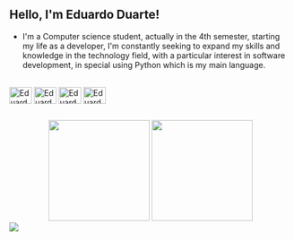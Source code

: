 ## Hello, I'm Eduardo Duarte!
 * I'm a Computer science student, actually in the 4th semester, starting my life as a developer,  I'm constantly seeking to expand my skills and knowledge in the technology field, with a particular interest in software development, in special using Python which is my main language.

<div style="display: inline_block"><br>
  <img align="center" alt="Eduardo-Python" height="30" width="40" src="https://cdn.jsdelivr.net/gh/devicons/devicon/icons/python/python-original.svg">
  <img align="center" alt="Eduardo-HTML" height="30" width="40" src="https://cdn.jsdelivr.net/gh/devicons/devicon/icons/html5/html5-original.svg">
  <img align="center" alt="Eduardo-CSS" height="30" width="40" src="https://cdn.jsdelivr.net/gh/devicons/devicon/icons/css3/css3-original.svg">
  <img align="center" alt="Eduardo-Flask" height="30" width="40" src="https://cdn.jsdelivr.net/gh/devicons/devicon/icons/flask/flask-original.svg">
</div>

##
 <div align="center">
  <img height="180" src="https://github-readme-stats.vercel.app/api?username=Edu4rt3&show_icons=true&theme=dark&count_private=true"/>
  <img height="180" src="https://github-readme-stats.vercel.app/api/top-langs/?username=Edu4rt3&layout=compact&theme=dark"/>
</div>

<div> 
  <a href="https://www.linkedin.com/in/eduardoduarte-dev/"/" target="_blank"><img src="https://img.shields.io/badge/-LinkedIn-%230077B5?style=for-the-badge&logo=linkedin&logoColor=white" target="_blank"></a>  
</div>
